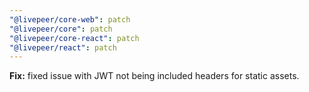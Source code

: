 ```yaml
---
"@livepeer/core-web": patch
"@livepeer/core": patch
"@livepeer/core-react": patch
"@livepeer/react": patch
---
```


**Fix:** fixed issue with JWT not being included headers for static assets.
